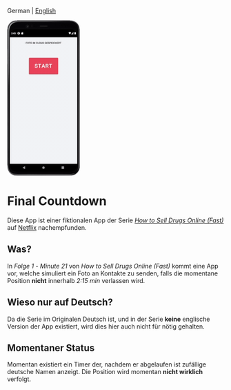 German | [English](README-en.md)

![Demo](demo/demo.gif)

# Final Countdown

Diese App ist einer fiktionalen App der Serie [_How to Sell Drugs Online (Fast)_](<https://de.wikipedia.org/wiki/How_to_Sell_Drugs_Online_(Fast)>) auf [Netflix](https://de.wikipedia.org/wiki/Netflix) nachempfunden.

## Was?

In _Folge 1_ - _Minute 21_ von _How to Sell Drugs Online (Fast)_ kommt eine App vor, welche simuliert ein Foto an Kontakte zu senden, falls die momentane Position **nicht** innerhalb _2:15 min_ verlassen wird.

## Wieso nur auf Deutsch?

Da die Serie im Originalen Deutsch ist, und in der Serie **keine** englische Version der App existiert, wird dies hier auch nicht für nötig gehalten.

## Momentaner Status

Momentan existiert ein Timer der, nachdem er abgelaufen ist zufällige deutsche Namen anzeigt. Die Position wird momentan **nicht wirklich** verfolgt.
